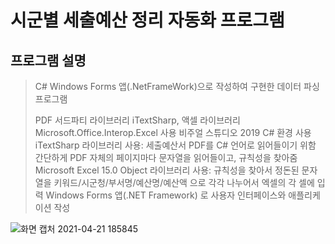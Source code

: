 # 시군별 세출예산 정리 자동화 프로그램

## 프로그램 설명
> C# Windows Forms 앱(.NetFrameWork)으로 작성하여 구현한 데이터 파싱 프로그램
> 
> PDF 서드파티 라이브러리 iTextSharp, 액셀 라이브러리 Microsoft.Office.Interop.Excel 사용
> 비주얼 스튜디오 2019 C# 환경 사용
> iTextSharp 라이브러리 사용: 세출예산서 PDF를 C# 언어로 읽어들이기 위함
> 간단하게 PDF 자체의 페이지마다 문자열을 읽어들이고, 규칙성을 찾아줌
> Microsoft Excel 15.0 Object 라이브러리 사용: 규칙성을 찾아서 정돈된 문자열을 키워드/시군청/부서명/예산명/예산액 으로 각각 나누어서 엑셀의 각 셀에 입력
> Windows Forms 앱(.NET Framework) 로 사용자 인터페이스와 애플리케이션 작성

![화면 캡처 2021-04-21 185845](https://user-images.githubusercontent.com/70702088/115535561-d4fbc100-a2d3-11eb-86b8-c4d7bba2019e.png)



